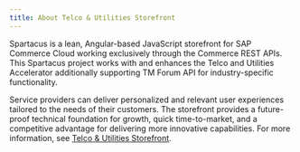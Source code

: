 ```yaml
---
title: About Telco & Utilities Storefront
---
```


Spartacus is a lean, Angular-based JavaScript storefront for SAP Commerce Cloud working exclusively through the Commerce REST APIs. This Spartacus project works with and enhances the Telco and Utilities Accelerator additionally supporting TM Forum API for industry-specific functionality.

Service providers can deliver personalized and relevant user experiences tailored to the needs of their customers. The storefront provides a future-proof technical foundation for growth, quick time-to-market, and a competitive advantage for delivering more innovative capabilities. For more information, see [Telco & Utilities Storefront](https://help.sap.com/viewer/4c33bf189ab9409e84e589295c36d96e/latest/en-US/8af76e0086691014b65a94b19f679088.html).
